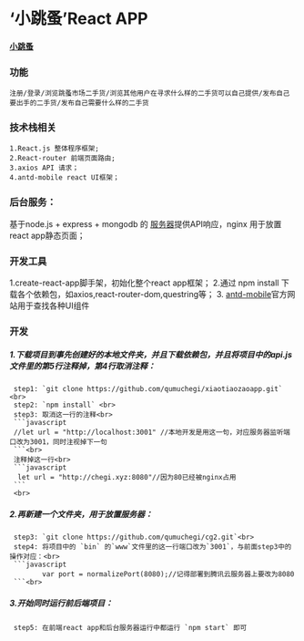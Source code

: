  # ‘小跳蚤’React APP    
 #### [小跳蚤](http://chegi.xyz/)
 ### 功能
 
    注册/登录/浏览跳蚤市场二手货/浏览其他用户在寻求什么样的二手货可以自己提供/发布自己要出手的二手货/发布自己需要什么样的二手货
    
 ### 技术栈相关

    1.React.js 整体程序框架;
    2.React-router 前端页面路由;
    3.axios API 请求；
    4.antd-mobile react UI框架；
    
 ### 后台服务：
  基于node.js + express + mongodb 的 [服务器](https://github.com/qumuchegi/cg2)提供API响应，nginx 用于放置react app静态页面；
 ### 开发工具
  1.create-react-app脚手架，初始化整个react app框架；
  2.通过 npm install 下载各个依赖包，如axios,react-router-dom,questring等；
  3. [antd-mobile](https://mobile.ant.design/index-cn)官方网站用于查找各种UI组件
    
 ### 开发
  ##### 1.下载项目到事先创建好的本地文件夹，并且下载依赖包，并且将项目中的api.js文件里的第5行注释掉，第4行取消注释：
     step1: `git clone https://github.com/qumuchegi/xiaotiaozaoapp.git` <br>
     step2: `npm install` <br>
     step3: 取消这一行的注释<br> 
     ```javascript
     //let url = "http://localhost:3001" //本地开发是用这一句，对应服务器监听端口改为3001，同时注视掉下一句
     ```<br>
     注释掉这一行<br>
     ```javascript
      let url = "http://chegi.xyz:8080"//因为80已经被nginx占用
     ```
     <br>
 ##### 2.再新建一个文件夹，用于放置服务器：<br>
     step3: `git clone https://github.com/qumuchegi/cg2.git`<br>
     step4: 将项目中的 `bin` 的`www`文件里的这一行端口改为`3001`，与前面step3中的操作对应：<br>
     ```javascript
            var port = normalizePort(8080);//记得部署到腾讯云服务器上要改为8080
     ```<br>
##### 3.开始同时运行前后端项目：
     step5: 在前端react app和后台服务器运行中都运行 `npm start` 即可
    
 
 
